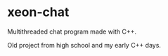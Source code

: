 # xeon-chat

Multithreaded chat program made with C++.

Old project from high school and my early C++ days.
